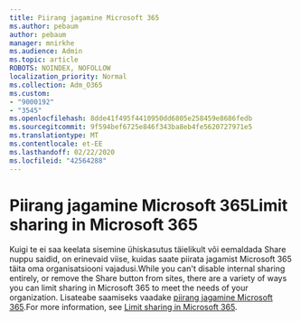 ```yaml
---
title: Piirang jagamine Microsoft 365
ms.author: pebaum
author: pebaum
manager: mnirkhe
ms.audience: Admin
ms.topic: article
ROBOTS: NOINDEX, NOFOLLOW
localization_priority: Normal
ms.collection: Adm_O365
ms.custom:
- "9000192"
- "3545"
ms.openlocfilehash: 8dde41f495f4410950dd6805e258459e8686fedb
ms.sourcegitcommit: 9f594bef6725e846f343ba8eb4fe5620727971e5
ms.translationtype: MT
ms.contentlocale: et-EE
ms.lasthandoff: 02/22/2020
ms.locfileid: "42564288"
---
```

# <a name="limit-sharing-in-microsoft-365"></a><span data-ttu-id="48267-102">Piirang jagamine Microsoft 365</span><span class="sxs-lookup"><span data-stu-id="48267-102">Limit sharing in Microsoft 365</span></span>

<span data-ttu-id="48267-103">Kuigi te ei saa keelata sisemine ühiskasutus täielikult või eemaldada Share nuppu saidid, on erinevaid viise, kuidas saate piirata jagamist Microsoft 365 täita oma organisatsiooni vajadusi.</span><span class="sxs-lookup"><span data-stu-id="48267-103">While you can't disable internal sharing entirely, or remove the Share button from sites, there are a variety of ways you can limit sharing in Microsoft 365 to meet the needs of your organization.</span></span> <span data-ttu-id="48267-104">Lisateabe saamiseks vaadake [piirang jagamine Microsoft 365](https://docs.microsoft.com/Office365/Enterprise/microsoft-365-limit-sharing).</span><span class="sxs-lookup"><span data-stu-id="48267-104">For more information, see [Limit sharing in Microsoft 365](https://docs.microsoft.com/Office365/Enterprise/microsoft-365-limit-sharing).</span></span>
